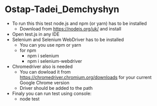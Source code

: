 # Ostap-Tadei_Demchyshyn

* To run this this test node.js and npm (or yarn) has to be installed
  * Download from https://nodejs.org/uk/ and install
* Open test.js in any IDE
* Selenium and Selenium WebDriver has to be installed
  * You can you use npm or yarn
  * for npm 
    * npm i selenium
    * npm i selenium-webdriver
* Chromedriver also is needed
  * You can dowload it from https://chromedriver.chromium.org/downloads for your current Google Chrome version
  * Driver should be added to the path
* Finaly you can run test using console: 
   * node test
